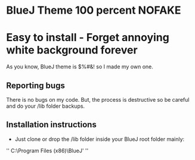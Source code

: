 # BlueJ Theme 100 percent NOFAKE



Easy to install - Forget annoying white background forever
=================

As you know, BlueJ theme is $%#&! so I made my own one.

Reporting bugs
--------------

There is no bugs on my code. 
But, the process is destructive so be careful and do your /lib folder backups. 


Installation instructions
-------



* Just clone or drop the /lib folder inside your BlueJ root folder mainly:

''
C:\Program Files (x86)\BlueJ'
''

